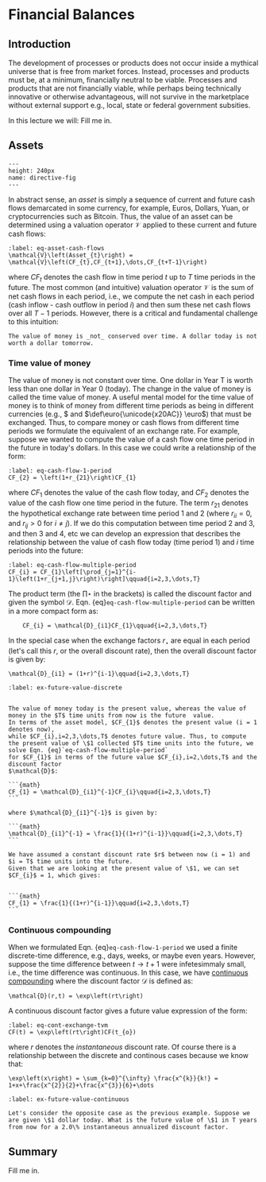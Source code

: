 # Financial Balances

## Introduction
The development of processes or products does not occur inside a mythical universe that is free 
from market forces. Instead, processes and products must be, at a minimum, financially neutral to be viable.
Processes and products that are not financially viable, while perhaps being technically 
innovative or otherwise advantageous, will not survive in the marketplace without external support e.g., local, state or federal government subsities. 

In this lecture we will:
Fill me in. 



## Assets

```{figure} ./figs/Fig-Asset-CashFlowDiagram.pdf
---
height: 240px
name: directive-fig
---
```

In abstract sense, an _asset_ is simply a sequence of current and future cash flows 
demarcated in some currency, for example, Euros, Dollars, Yuan, or cryptocurrencies such as Bitcoin.
Thus, the value of an asset can be determined using a valuation operator $\mathcal{V}$ applied to these current and future cash flows:


```{math}
:label: eq-asset-cash-flows
\mathcal{V}\left(Asset_{t}\right) = \mathcal{V}\left(CF_{t},CF_{t+1},\dots,CF_{t+T-1}\right)
```
where $CF_{t}$ denotes the cash flow in time period $t$ up to $T$ time periods in the future.
The most common (and intuitive) valuation operator $\mathcal{V}$ is the sum of net cash flows in each period, i.e., we compute the net cash in each period (cash inflow - cash outflow in period $i$) and then sum these net cash flows over all $T-1$ periods. 
However, there is a critical and fundamental challenge to this intuition: 

```{prf:remark} Time value of Money
The value of money is _not_ conserved over time. A dollar today is not worth a dollar tomorrow.
```

### Time value of money
The value of money is not constant over time. One dollar in Year T is worth less than one dollar in Year 0 (today). 
The change in the value of money is called the time value of money. 
A useful mental model for the time value of money is to think of money from different time periods 
as being in different currencies (e.g., $\$$ and $\def\euro{\unicode{x20AC}} \euro$) that must be exchanged. 
Thus, to compare money or cash flows from different time periods we formulate the equivalent of an exchange rate.
For example, suppose we wanted to compute the value of a cash flow one time period in the future in today's dollars.
In this case we could write a relationship of the form:

```{math}
:label: eq-cash-flow-1-period
CF_{2} = \left(1+r_{21}\right)CF_{1}
```
where $CF_{1}$ denotes the value of the cash flow today, and $CF_{2}$ denotes the value of the cash flow one time period in the future. 
The term $r_{21}$ denotes the hypothetical exchange rate between time period 1 and 2 
(where $r_{ii}=0$, and $r_{ij}>0$ for $i\neq{j}$). 
If we do this computation between time period 2 and 3, and then 3 and 4, etc we can develop an expression
that describes the relationship between the value of cash flow today (time period 1) and $i$ time periods into the future:

```{math}
:label: eq-cash-flow-multiple-period
CF_{i} = CF_{1}\left[\prod_{j=1}^{i-1}\left(1+r_{j+1,j}\right)\right]\qquad{i=2,3,\dots,T}
```

The product term (the $\prod\star$ in the brackets) is called the discount factor and given the symbol $\mathcal{D}$.
Eqn. {eq}`eq-cash-flow-multiple-period` can be written in a more compact form as:

```{math}
	CF_{i} = \mathcal{D}_{i1}CF_{1}\qquad{i=2,3,\dots,T}
```

In the special case when the exchange factors $r_{\star}$ are equal in each period (let's call this $r$, or the overall discount rate), then the overall discount factor is given by:

```{math}
\mathcal{D}_{i1} = (1+r)^{i-1}\qquad{i=2,3,\dots,T}
```

````{prf:example} What is \$1 collected T time periods in the future worth today? 
:label: ex-future-value-discrete


The value of money today is the present value, whereas the value of money in the $T$ time units from now is the future  value.
In terms of the asset model, $CF_{1}$ denotes the present value (i = 1 denotes now), 
while $CF_{i},i=2,3,\dots,T$ denotes future value. Thus, to compute the present value of \$1 collected $T$ time units into the future, we solve Eqn. {eq}`eq-cash-flow-multiple-period` 
for $CF_{1}$ in terms of the future value $CF_{i},i=2,\dots,T$ and the discount factor 
$\mathcal{D}$:

```{math}
CF_{1} = \mathcal{D}_{i1}^{-1}CF_{i}\qquad{i=2,3,\dots,T}
```

where $\mathcal{D}_{i1}^{-1}$ is given by:

```{math}
\mathcal{D}_{i1}^{-1} = \frac{1}{(1+r)^{i-1}}\qquad{i=2,3,\dots,T}
```

We have assumed a constant discount rate $r$ between now (i = 1) and $i = T$ time units into the future. 
Given that we are looking at the present value of \$1, we can set $CF_{i}$ = 1, which gives:


```{math}
CF_{1} = \frac{1}{(1+r)^{i-1}}\qquad{i=2,3,\dots,T}
```

````

### Continuous compounding
When we formulated Eqn. {eq}`eq-cash-flow-1-period` we used a finite discrete-time difference, e.g., days, weeks, or maybe even years. However, suppose the time difference between $t\rightarrow{t+1}$ were infetesimmaly small, i.e., the time difference was continuous. In this case, we have [continuous compounding](https://www.investopedia.com/terms/c/continuouscompounding.asp) where the discount factor 
$\mathcal{D}$ is defined as:


```{math}
\mathcal{D}(r,t) = \exp\left(rt\right)
```

A continuous discount factor gives a future value expression of the form:

```{math}
:label: eq-cont-exchange-tvm
CF(t) = \exp\left(rt\right)CF(t_{o})
```

where $r$ denotes the _instantaneous_ discount rate.  Of course there is a relationship between the discrete and continous cases because we know that:

```{math}
\exp\left(x\right) = \sum_{k=0}^{\infty} \frac{x^{k}}{k!} = 1+x+\frac{x^{2}}{2}+\frac{x^{3}}{6}+\dots
```

````{prf:example} What is \$1 collected today worth T years from now? 
:label: ex-future-value-continuous

Let's consider the opposite case as the previous example. Suppose we are given \$1 dollar today. What is the future value of \$1 in T years from now for a 2.0\% instantaneous annualized discount factor. 

````

## Summary
Fill me in.
